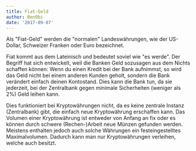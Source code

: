 ```yaml
---
title: Fiat-Geld
author: Ben0bi
date: '2017-09-07'
---
```

Als "Fiat-Geld" werden die "normalen" Landeswährungen, wie der US-Dollar, Schweizer Franken oder Euro bezeichnet. 

Fiat kommt aus dem Lateinisch und bedeutet soviel wie "es werde". Der Begriff hat sich entwickelt, weil die Banken Geld sozusagen aus dem Nichts schaffen können: 
Wenn du einen Kredit bei der Bank aufnimmst, so wird das Geld nicht bei einem anderen Kunden geholt, sondern die Bank verändert einfach deinen Kontostand. Dies kann die Bank tun, da sie jederzeit, bei der Zentralbank gegen minimale Sicherheiten (weniger als 2%) Geld leihen kann.

Dies funktioniert bei Kryptowährungen nicht, da es keine zentrale Instanz (Zentralbank) gibt, die einfach neue Kryptowährung erschaffen kann. Das Volumen einer Kryptowährung ist entweder von Anfang an fix oder es können durch schwere (Rechen-)Arbeit neue Münzen gefunden werden. Meistens enthalten jedoch auch solche Währungen ein festeingestelltes Maximalvolumen. Dadurch kann man nur Kryptowährungen verleihen, welche auch besitzt.